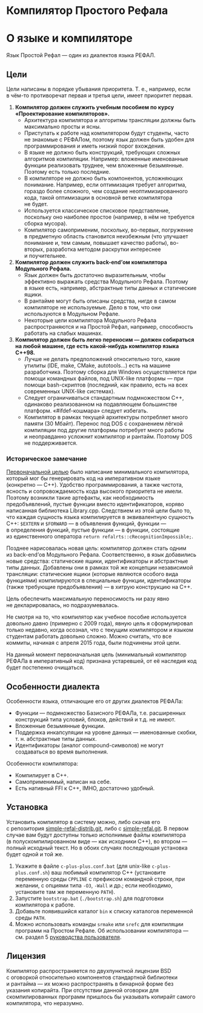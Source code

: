# Компилятор Простого Рефала
# О языке и компиляторе

Язык Простой Рефал — один из диалектов языка РЕФАЛ.

## Цели
Цели написаны в порядке убывания приоритета. Т. е., например, если в чём-то
противоречат первая и третья цели, имеет приоритет первая.

1. **Компилятор должен служить учебным пособием по курсу «Проектирование
   компиляторов».**
   * Архитектура компилятора и алгоритмы трансляции должны быть максимально
     просты и ясны.
   * Приступать к работе над компилятором будут студенты, часто не знакомые
     с РЕФАЛом, поэтому язык должен быть удобен для программирования и иметь
     низкий порог вхождения.
   * В языке не должно быть конструкций, требующих сложных алгоритмов
     компиляции. Например: вложенные именованные функции реализовать труднее,
     чем вложенные безымянные. Поэтому есть только последние.
   * В компиляторе не должно быть компонентов, усложняющих понимание. Например,
     если оптимизация требует алгоритма, гораздо более сложного, чем создание
     неоптимизированного кода, такой оптимизации в основной ветке компилятора
     не будет.
   * Используется классическое списковое представление, поскольку оно наиболее
     простое (например, в нём не требуется сборка мусора).
   * Компилятор самоприменим, поскольку, во-первых, погружение в предметную
     область становится неизбежным (что улучшает понимание и, тем самым,
     повышает качество работы), во-вторых, разработка методом раскрутки
     интереснее и поучительнее.
2. **Компилятор должен служить back-end’ом компилятора Модульного Рефала.**
   * Язык должен быть достаточно выразительным, чтобы эффективно выражать
     средства Модульного Рефала. Поэтому в языке есть, например, абстрактные типы
     данных и статические ящики.
   * В рантайме могут быть описаны средства, нигде в самом компиляторе
     не используемые. Дело в том, что они используются в Модульном Рефале.
   * Некоторые цели компилятора Модульного Рефала распространяются и на Простой
     Рефал, например, способность работать на слабых машинах.
3. **Компилятор должен быть легко переносим — должен собираться на любой машине,
   где есть какой-нибудь компилятор языка C++98.**
   * Лучше не делать предположений относительно того, какие утилиты (IDE, make,
     CMake, autotools…) есть на машине разработчика. Поэтому сборка для Windows
     осуществляется при помощи командных файлов, под UNIX-like платформы —
     при помощи bash-скриптов (последний, как правило, есть на всех современных
     UNIX-like системах).
   * Следует ограничиваться стандартным подмножеством C++, одинаково реализованном
     на подавляющем большинстве платформ. «#ifdef-кошмара» следует избегать.
   * Компилятор в рамках текущей архитектуры потребляет много памяти (30 Мбайт).
     Перенос под DOS с сохранением лёгкой компиляции под другие платформы
     потребует много работы и неоправданно усложнит компилятор и рантайм.
     Поэтому DOS не поддерживается.

### Историческое замечание

[Первоначальной целью](doc/historical/note000.txt) было написание минимального
компилятора, который мог бы генерировать код на императивном языке (конкретно —
C++). Удобство программирования, а также чистота, ясность и сопровождаемость
кода высокого приоритета не имели. Поэтому возникли такие артефакты, как
необходимость предобъявлений, пустые функции вместо идентификаторов, коряво
написанная библиотека Library.cpp. Следствием из этой цели было то, что каждая
сущность языка компилируется в эквивалентную сущность C++: `$EXTERN`
и `$FORWARD` — в объявления функций, функции — в определения функций, пустые
функции — в функции, состоящие из единственного оператора
`return refalrts::cRecognitionImpossible;`.

Позднее нарисовалась новая цель: компилятор должен стать одним из back-end’ов
Модульного Рефала. Соответственно, в язык добавились новые средства: статические
ящики, идентификаторы и абстрактные типы данных. Добавлены они в рамках той же
концепции независимой трансляции: статические ящики (которые являются
особого вида функциями) компилируются в специальные функции, идентификаторы
(также требующие предобъявления) — в хитрую конструкцию на C++.

Цель обеспечить максимальную переносимость ни разу явно не декларировалась,
но подразумевалась.

Не смотря на то, что компилятор как учебное пособие используется довольно
давно (примерно с 2009 года), явную цель я сформулировал только недавно,
когда осознал, что с текущим компилятором и языком студентам работать довольно
сложно. Можно считать, что все коммиты, начиная с апреля 2015 года, были
подчинены этой цели.

На данный момент первоначальная цель (минимальный компилятор РЕФАЛа
в императивный код) признана устаревшей, от её наследия код будет постепенно
очищаться.

## Особенности диалекта

Особенности языка, отличающие его от других диалектов РЕФАЛа:

* Функции — подмножество Базисного РЕФАЛа, т.е. расширенных конструкций
  типа условий, блоков, действий и т.д. не имеют.
* Вложенные безымянные функции.
* Поддержка инкапсуляции на уровне данных — именованные скобки, т. н.
  абстрактные типы данных.
* Идентификаторы (аналог compound-символов) не могут создаваться
  во время выполнения.

Особенности компилятора:

* Компилирует в C++.
* Самоприменимый, написан на себе.
* Есть нативный FFI к C++, IMHO, достаточно удобный.

## Установка

Установить компилятор в систему можно, либо скачав его с репозитория
[simple-refal-distrib.git][1], либо с [simple-refal.git][2]. В первом случае
вам будут доступны только исполнимые файлы компилятора (в полускомпилированном
виде — как исходники C++), во втором — полный исходный текст. Но в обоих случаях
последующая установка будет одной и той же.

1. Укажите в файле `c-plus-plus.conf.bat` (для unix-like `c-plus-plus.conf.sh`)
   ваш любимый компилятор C++ (установите переменную среды `CPPLINE` с префиксом
   командной строки, при желании, с опциями типа `-O3`, `-Wall` и др.; если
   необходимо, установите там же переменную `PATH`).
2. Запустите `bootstrap.bat` (`./bootstrap.sh`) для подготовки компилятора
   к работе.
3. Добавьте появившийся каталог `bin` к списку каталогов переменной среды `PATH`.
4. Можно использовать команды `srmake` или `srefc` для компиляции программ
   на Простом Рефале. Об использовании компилятора — см. раздел 5 [руководства
   пользователя](doc/manul.pdf).

## Лицензия

Компилятор распространяется по двухпунктной лицензии BSD с оговоркой
относительно компонентов стандартной библиотеки и рантайма — их можно
распространять в бинарной форме без указания копирайта. При отсутствии данной
оговорки для скомпилированных программ пришлось бы указывать копирайт самого
компилятора, что неразумно.

[1]: https://github.com/Mazdaywik/simple-refal-distrib.git
[2]: https://github.com/Mazdaywik/simple-refal.git